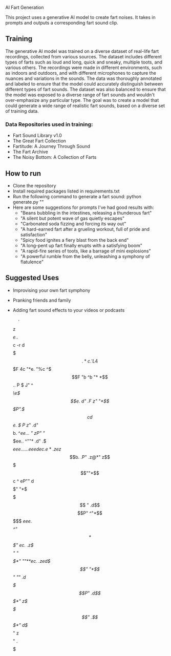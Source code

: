 AI Fart Generation

This project uses a generative AI model to create fart noises. It takes in prompts and outputs a corresponding fart sound clip.

## Training

The generative AI model was trained on a diverse dataset of real-life fart recordings, collected from various sources. The dataset includes different types of farts such as loud and long, quick and sneaky, multiple toots, and various others. The recordings were made in different environments, such as indoors and outdoors, and with different microphones to capture the nuances and variations in the sounds. The data was thoroughly annotated and labeled to ensure that the model could accurately distinguish between different types of fart sounds. The dataset was also balanced to ensure that the model was exposed to a diverse range of fart sounds and wouldn't over-emphasize any particular type. The goal was to create a model that could generate a wide range of realistic fart sounds, based on a diverse set of training data.

### Data Repositories used in training:
  * Fart Sound Library v1.0
  * The Great Fart Collection
  * Fartitude: A Journey Through Sound
  * The Fart Archive
  * The Noisy Bottom: A Collection of Farts

## How to run
* Clone the repository
* Install required packages listed in requirements.txt
* Run the following command to generate a fart sound: python generate.py "<prompt>"
* Here are some suggestions for prompts I've had good results with:
  * "Beans bubbling in the intestines, releasing a thunderous fart"
  * "A silent but potent wave of gas quietly escapes"
  * "Carbonated soda fizzing and forcing its way out"
  * "A hard-earned fart after a grueling workout, full of pride and satisfaction"
  * "Spicy food ignites a fiery blast from the back end"
  * "A long-pent up fart finally erupts with a satisfying boom"
  * "A rapid-fire series of toots, like a barrage of mini explosions"
  * "A powerful rumble from the belly, unleashing a symphony of flatulence"


## Suggested Uses

- Improvising your own fart symphony
- Pranking friends and family
- Adding fart sound effects to your videos or podcasts

        .
     z$$$$$e.
   .$$$$$$$$$c                                 -r     d
   $$$$$$$$$$$.                                 *c.  'L
  4$$$$$$$$$$$F                             4c   "*e. "%c
  ^$$$$$$$$$$$F                              "b    ^b   "*
   *$$$$$$$$$$  ..                            P     $    J"
   ^*$$$$$$$$\e$$$e.                         d"    .F   z"
     "*$$$P".$$$$$$$c                       d%     J" .d"   .P
            $$$$$$$$$$e.                    $      P z*"  .d"
            $$$$$$$$$$$$b.                  ^*ee...  "   zP"
            "*$$$$$$$$$$$$$ee..                ^""*    .d"
             .$$$$$$$$$$$$$$$$$$eee......eeedec.      e*   .ze
            z$$$$$$$$$$$$$$$$$$$$$$$$$$$$$$$$$$$b.  .P" .z@*"
           z$$$$$""*$$$$$$$$$$$$$$$$$$$$$$$$$$$$$$c ^ eP""
          d$$$$$"    "*$$$$$$$$$$$$$$$$$$$$$$$$$$$$   "
        .d$$$$P"       ^"*$$$$$$$$$$$$$$$$$$$$$$$$$   ****$eee
       .$$$$$*            ^"$$$$$$$$$$*$$$$$$$$$$$"   ec.
     .z$$$$$"                "*$$$$$$$$$$$$$$$$$*"     ""**ec.
.zed$$$$$$$"                    "*$$$$$$$$$$*"              ""
                                .d$$$$$$$P"
                              .d$$$$$$$*"
                            z$$$$$$$$"
                          .$$$$$$$*"
                          d$$$$$*"
                         z$$$$"
                        .$$$$$
